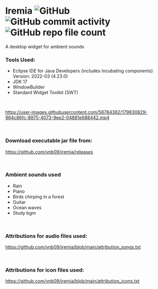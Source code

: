 # Iremia                     ![GitHub](https://img.shields.io/github/license/vnb09/iremia)                  ![GitHub commit activity](https://img.shields.io/github/commit-activity/w/vnb09/iremia)                  ![GitHub repo file count](https://img.shields.io/github/directory-file-count/vnb09/iremia) 

A desktop widget for ambient sounds<br>

### Tools Used:
* Eclipse IDE for Java Developers (includes Incubating components) Version: 2022-03 (4.23.0)
* JDK 17
* WindowBuilder
* Standard Widget Toolkit (SWT)
<br>

https://user-images.githubusercontent.com/56784362/179830829-964c86fc-8975-4073-9ee2-04881e688442.mp4

<br>

### Download executable jar file from:
https://github.com/vnb09/iremia/releases 

<br>

### Ambient sounds used
* Rain 
* Piano
* Birds chirping in a forest
* Guitar
* Ocean waves
* Study bgm

<br>

### Attributions for audio files used: 
https://github.com/vnb09/iremia/blob/main/attribution_songs.txt 

<br>

### Attributions for icon files used:
https://github.com/vnb09/iremia/blob/main/attribution_icons.txt

<br>
